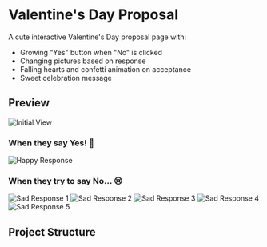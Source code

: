 # Valentine's Day Proposal

A cute interactive Valentine's Day proposal page with:
- Growing "Yes" button when "No" is clicked
- Changing pictures based on response
- Falling hearts and confetti animation on acceptance
- Sweet celebration message

## Preview

![Initial View](/valentine/images/curious/IMG_9246.jpg)

### When they say Yes! 🎉
![Happy Response](/valentine/images/happy/IMG_1331.jpg)

### When they try to say No... 😢
![Sad Response 1](/valentine/images/sad/IMG_9241.jpg)
![Sad Response 2](/valentine/images/sad/IMG_9242.jpg)
![Sad Response 3](/valentine/images/sad/IMG_9243.jpg)
![Sad Response 4](/valentine/images/sad/IMG_9244.jpg)
![Sad Response 5](/valentine/images/sad/IMG_9245.jpg)

## Project Structure
